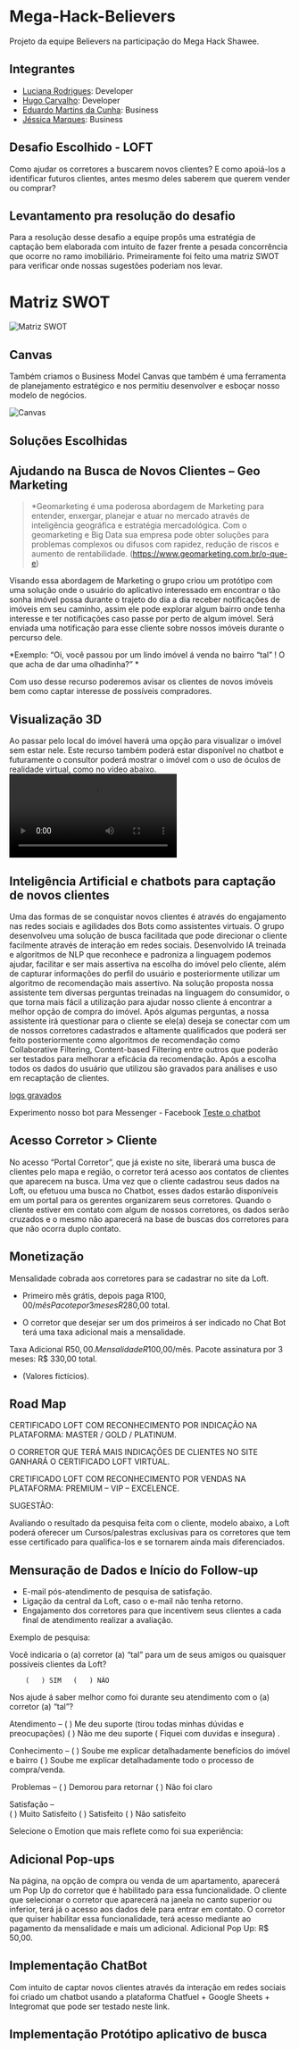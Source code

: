 # Mega-Hack-Believers
Projeto da equipe Believers na participação do Mega Hack Shawee.

## Integrantes
- [Luciana Rodrigues](https://www.linkedin.com/in/luciana-rodrigues-a8451aa3/): Developer
- [Hugo Carvalho](https://www.linkedin.com/in/hcdias): Developer
- [Eduardo Martins da Cunha](https://www.linkedin.com/in/engeduardocunha/): Business
- [Jéssica Marques](https://www.linkedin.com/in/jessica-marques-88b33b69/): Business

## Desafio Escolhido - LOFT
Como ajudar os corretores a buscarem novos clientes? E como apoiá-los a identificar futuros clientes, antes mesmo deles saberem que querem vender ou comprar?

## Levantamento pra resolução do desafio
Para a resolução desse desafio a equipe propôs uma estratégia de captação bem elaborada com intuito de fazer frente a pesada concorrência que ocorre no ramo imobiliário. Primeiramente foi feito uma matriz SWOT para verificar onde nossas sugestões poderiam nos levar.

# Matriz SWOT
![Matriz SWOT](https://github.com/believersmegahack/Mega-Hack-Believers/blob/master/swot.png)

## Canvas
Também criamos o Business Model Canvas que também é uma ferramenta de planejamento estratégico e nos permitiu desenvolver e esboçar nosso modelo de negócios.

![Canvas](https://github.com/believersmegahack/Mega-Hack-Believers/blob/master/canvas.png)

## Soluções Escolhidas

## Ajudando na Busca de Novos Clientes – Geo Marketing
>*Geomarketing é uma poderosa abordagem de Marketing para entender, enxergar, planejar e atuar no mercado através de inteligência geográfica e estratégia mercadológica. Com o geomarketing e Big Data sua empresa pode obter soluções para problemas complexos ou difusos com rapidez, redução de riscos e aumento de rentabilidade. (https://www.geomarketing.com.br/o-que-e)

Visando essa abordagem de Marketing o grupo criou um protótipo com uma solução onde o usuário do aplicativo interessado em encontrar o tão sonha imóvel possa durante o trajeto do dia a dia receber notificações de imóveis em seu caminho, assim ele pode explorar algum bairro onde tenha interesse e ter notificações caso passe por perto de algum imóvel.
Será enviada uma notificação para esse cliente sobre nossos imóveis durante o percurso dele.

*Exemplo: “Oi, você passou por um lindo imóvel á venda no bairro “tal” ! 
O que acha de dar uma olhadinha?” *

Com uso desse recurso poderemos avisar os clientes de novos imóveis bem como captar interesse de possíveis compradores.

## Visualização 3D
Ao passar pelo local do imóvel haverá uma opção para visualizar o imóvel sem estar nele. Este recurso também poderá estar disponível no chatbot e futuramente o consultor poderá mostrar o imóvel com o uso de óculos de realidade virtual, como no vídeo abaixo.
![video3d](https://github.com/believersmegahack/Mega-Hack-Believers/blob/master/Video%203D.mp4)

## Inteligência Artificial e chatbots para captação de novos clientes

Uma das formas de se conquistar novos clientes é através do engajamento nas redes sociais e agilidades dos Bots como assistentes virtuais.
O grupo desenvolveu uma solução de busca facilitada que pode direcionar o cliente facilmente através de interação em redes sociais.
Desenvolvido IA treinada e algoritmos de NLP que reconhece e padroniza a linguagem podemos ajudar, facilitar e ser mais assertiva na escolha do imóvel pelo cliente, além de capturar informações do perfil do usuário e posteriormente utilizar um algoritmo de recomendação mais assertivo.
Na solução proposta nossa assistente tem diversas perguntas treinadas na linguagem do consumidor, o que torna mais fácil a utilização para ajudar nosso cliente á encontrar a melhor opção de compra do imóvel.
Após algumas perguntas, a nossa assistente irá questionar para o cliente se ele(a) deseja se conectar com um de nossos corretores cadastrados e altamente qualificados que poderá ser feito posteriormente como algoritmos de recomendação como Collaborative Filtering, Content-based Filtering entre outros que poderão ser testados para melhorar a eficácia da recomendação.
Após a escolha todos os dados do usuário que utilizou são gravados para análises e uso em recaptação de clientes.

[logs gravados](https://github.com/believersmegahack/Mega-Hack-Believers/blob/master/logs.png)

Experimento nosso bot para Messenger - Facebook
[Teste o chatbot](http://m.me/102730937979971)

## Acesso Corretor > Cliente
No acesso “Portal Corretor”, que já existe no site, liberará uma busca de clientes pelo mapa e região, o corretor terá acesso aos contatos de clientes que aparecem na busca. 
Uma vez que o cliente cadastrou seus dados na Loft, ou efetuou uma busca no Chatbot, esses dados estarão disponíveis em um portal para os gerentes organizarem seus corretores. 
Quando o cliente estiver em contato com algum de nossos corretores, os dados serão cruzados e o mesmo não aparecerá na base de buscas dos corretores para que não ocorra duplo contato. 

## Monetização
Mensalidade cobrada aos corretores para se cadastrar no site da Loft.

- Primeiro mês grátis, depois paga R$100,00/mês
Pacote por 3 mesesR$280,00 total.

- O corretor que desejar ser um dos primeiros á ser indicado no Chat Bot terá uma taxa adicional mais a mensalidade. 

Taxa Adicional R$50,00.
Mensalidade R$100,00/mês. 
Pacote assinatura por 3 meses: R$ 330,00 total.
* (Valores fictícios).

## Road Map

CERTIFICADO LOFT COM RECONHECIMENTO POR INDICAÇÃO NA PLATAFORMA: 
MASTER / GOLD / PLATINUM. 

O CORRETOR QUE TERÁ MAIS INDICAÇÕES DE CLIENTES NO SITE GANHARÁ O CERTIFICADO LOFT VIRTUAL.

CRETIFICADO LOFT COM RECONHECIMENTO POR VENDAS NA PLATAFORMA: 
PREMIUM – VIP – EXCELENCE.

SUGESTÃO: 

Avaliando o resultado da pesquisa feita com o cliente, modelo abaixo, a Loft poderá oferecer um Cursos/palestras exclusivas para os corretores que tem esse certificado para qualifica-los e se tornarem ainda mais diferenciados.

## Mensuração de Dados e Início do Follow-up
* E-mail pós-atendimento de pesquisa de satisfação. 
* Ligação da central da Loft, caso o e-mail não tenha retorno.
* Engajamento dos corretores para que incentivem seus clientes a cada final de atendimento realizar a avaliação.

Exemplo de pesquisa:

Você indicaria o (a) corretor (a) “tal” para um de seus amigos ou quaisquer possíveis clientes da Loft?           
                                      
		(   ) SIM 	(   ) NÃO

Nos ajude á saber melhor como foi durante seu atendimento com o (a) corretor (a) “tal”?  

Atendimento – 
(  ) Me deu suporte (tirou todas minhas dúvidas e preocupações) 
(  ) Não me deu suporte ( Fiquei com duvidas e insegura) . 

Conhecimento – 
(  ) Soube me explicar detalhadamente benefícios do imóvel e bairro  	                     (  ) Soube me explicar detalhadamente todo o processo de compra/venda.

 Problemas – 
(  ) Demorou para retornar 
(  ) Não foi claro 

Satisfação – 	
(  ) Muito Satisfeito 
(  ) Satisfeito 
(  ) Não satisfeito

Selecione o Emotion que mais reflete como foi sua experiência:

## Adicional Pop-ups
Na página, na opção de compra ou venda de um apartamento, aparecerá um Pop Up do corretor que é habilitado para essa funcionalidade. 
O cliente que selecionar o corretor que aparecerá na janela no canto superior ou inferior, terá já o acesso aos dados dele para entrar em contato.
O corretor que quiser habilitar essa funcionalidade, terá acesso mediante ao pagamento da mensalidade e mais um adicional.
Adicional Pop Up: R$ 50,00.

## Implementação ChatBot
Com intuito de captar novos clientes através da interação em redes sociais foi criado um chatbot usando a plataforma Chatfuel + Google Sheets + Integromat que pode ser testado neste link. 

## Implementação Protótipo aplicativo de busca

